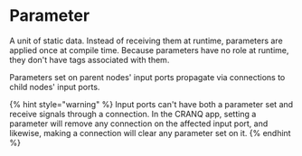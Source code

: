 # Parameter

A unit of static data. Instead of receiving them at runtime, parameters are applied once at compile time. Because parameters have no role at runtime, they don't have tags associated with them.

Parameters set on parent nodes' input ports propagate via connections to child nodes' input ports.

{% hint style="warning" %}
Input ports can't have both a parameter set and receive signals through a connection. In the CRANQ app, setting a parameter will remove any connection on the affected input port, and likewise, making a connection will clear any parameter set on it.
{% endhint %}
